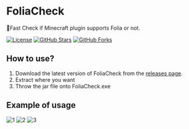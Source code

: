 # FoliaCheck
🔧Fast Check if Minecraft plugin supports Folia or not.

[![License](https://img.shields.io/badge/license-MIT-blue.svg)](LICENSE)
[![GitHub Stars](https://img.shields.io/github/stars/Oz1p/FoliaCheck.svg)](https://github.com/Oz1p/FoliaCheck/stargazers)
[![GitHub Forks](https://img.shields.io/github/forks/Oz1p/FoliaCheck.svg)](https://github.com/Oz1p/FoliaCheck/network/members)

## How to use?
1. Download the latest version of FoliaCheck from the [releases page](https://github.com/Oz1p/FoliaCheck/releases).
2. Extract where you want
3. Throw the jar file onto FoliaCheck.exe

## Example of usage

![1](https://github.com/user-attachments/assets/5ab700e6-64a1-4423-a2bf-5cf8c03474d0)
![2](https://github.com/user-attachments/assets/e1ec8d03-e2fb-486c-b422-213a622eb6c3)
![3](https://github.com/user-attachments/assets/eb28ec05-d946-46a3-b03c-5084f4c38826)
